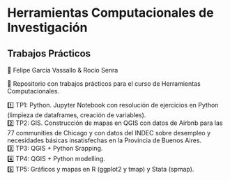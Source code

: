 # Herramientas Computacionales de Investigación  
## Trabajos Prácticos   

🚻 Felipe García Vassallo & Rocío Senra   


🔸 Repositorio con trabajos prácticos para el curso de Herramientas Computacionales.   

1️⃣ TP1: Python. Jupyter Notebook con resolución de ejercicios en Python (limpieza de dataframes, creación de variables).    
2️⃣ TP2: GIS. Construcción de mapas en QGIS con datos de Airbnb para las 77 communities de Chicago y con datos del INDEC sobre desempleo y necesidades básicas insatisfechas en la Provincia de Buenos Aires.   
3️⃣ TP3: QGIS + Python Srapping.   
4️⃣ TP4: QGIS + Python modelling.    
5️⃣ TP5: Gráficos y mapas en R (ggplot2 y tmap) y Stata (spmap).   

